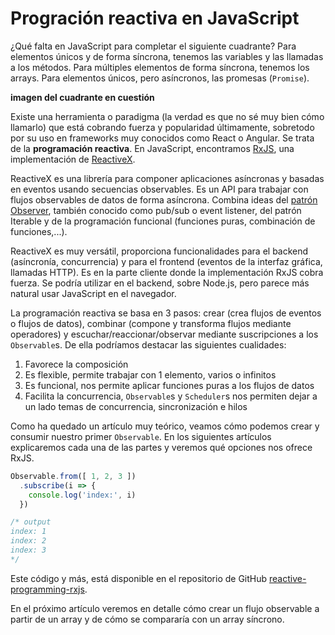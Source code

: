 # Progración reactiva en JavaScript

¿Qué falta en JavaScript para completar el siguiente cuadrante? Para elementos
únicos y de forma síncrona, tenemos las variables y las llamadas a los métodos.
Para múltiples elementos de forma síncrona, tenemos los arrays. Para elementos
únicos, pero asíncronos, las promesas (`Promise`).

**imagen del cuadrante en cuestión**

<!-- more -->

Existe una herramienta o paradigma (la verdad es que no sé muy bien cómo
llamarlo) que está cobrando fuerza y popularidad últimamente, sobretodo por su
uso en frameworks muy conocidos como React o Angular. Se trata de la
**programación reactiva**. En JavaScript, encontramos [RxJS], una
implementación de [ReactiveX].

ReactiveX es una librería para componer aplicaciones asíncronas y basadas en
eventos usando secuencias observables. Es un API para trabajar con flujos
observables de datos de forma asíncrona. Combina ideas del [patrón Observer],
también conocido como pub/sub o event listener, del patrón Iterable y de la
programación funcional (funciones puras, combinación de funciones,...).

ReactiveX es muy versátil, proporciona funcionalidades para el backend
(asíncronía, concurrencia) y para el frontend (eventos de la interfaz gráfica,
llamadas HTTP). Es en la parte cliente donde la implementación RxJS cobra
fuerza. Se podría utilizar en el backend, sobre Node.js, pero parece más
natural usar JavaScript en el navegador.

La programación reactiva se basa en 3 pasos: crear (crea flujos de eventos o
flujos de datos), combinar (compone y transforma flujos mediante operadores) y
escuchar/reaccionar/observar mediante suscripciones a los `Observable`s. De
ella podríamos destacar las siguientes cualidades:

1. Favorece la composición
2. Es flexible, permite trabajar con 1 elemento, varios o infinitos
3. Es funcional, nos permite aplicar funciones puras a los flujos de datos
4. Facilita la concurrencia, `Observable`s y `Scheduler`s nos permiten dejar
a un lado temas de concurrencia, sincronización e hilos

Como ha quedado un artículo muy teórico, veamos cómo podemos crear y consumir
nuestro primer `Observable`. En los siguientes artículos explicaremos cada una
de las partes y veremos qué opciones nos ofrece RxJS.

```javascript
Observable.from([ 1, 2, 3 ])
  .subscribe(i => {
    console.log('index:', i)
  })

/* output
index: 1
index: 2
index: 3
*/
```

Este código y más, está disponible en el repositorio de GitHub
[reactive-programming-rxjs].

En el próximo artículo veremos en detalle cómo crear un flujo observable a
partir de un array y de cómo se compararía con un array síncrono.

[RxJS]: http://reactivex.io/rxjs/
[ReactiveX]: http://reactivex.io/
[patrón Observer]: http://en.wikipedia.org/wiki/Observer_pattern
[reactive-programming-rxjs]: https://github.com/rchavarria/reactive-programming-rxjs
